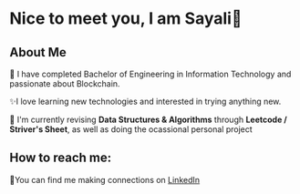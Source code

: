 # Nice to meet you, I am Sayali👋


## About Me

🌱 I have completed Bachelor of Engineering in Information Technology and passionate about Blockchain.

✨I love learning new technologies and interested in trying anything new.

💼 I'm currently revising **Data Structures & Algorithms** through **Leetcode / Striver's Sheet**, as well as doing the ocassional personal project


## How to reach me:

:handshake:You can find me making connections on [LinkedIn](https://www.linkedin.com/in/sayalikukkar11/)









<!--
**Sayalikukkar/sayalikukkar** is a ✨ _special_ ✨ repository because its `README.md` (this file) appears on your GitHub profile.

Here are some ideas to get you started:

- 🔭 I’m currently working on ...
- 🌱 I’m currently learning ...
- 👯 I’m looking to collaborate on ...
- 🤔 I’m looking for help with ...
- 💬 Ask me about ...
- 📫 How to reach me: ...
- 😄 Pronouns: ...
- ⚡ Fun fact: ...
-->
